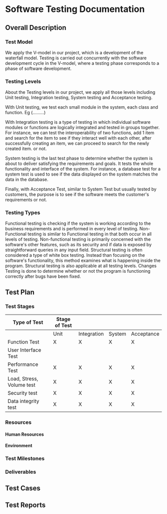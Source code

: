 # Software Testing Documentation

## Overall Description

### Test Model
We apply the V-model in our project, which is a development of the waterfall model. Testing is carried out concurrently with the software development cycle in the V-model, where a testing phase corresponds to a phase of software development.


### Testing Levels
About the Testing levels in our project, we apply all those levels including Unit testing, Integration testing, System testing and Acceptance testing.

With Unit testing, we test each small module in the system, each class and function. Eg (.........)

With Integration testing is a type of testing in which individual software modules or functions are logically integrated and tested in groups together. For instance, we can test the interoperability of two functions, add 1 item and search for the item to see if they interact well with each other, after successfully creating an item, we can proceed to search for the newly created item. or not.

System testing is the last test phase to determine whether the system is about to deliver satisfying the requirements and goals. It tests the whole functionality and interface of the system. For instance, a database test for a system test is used to see if the data displayed on the system matches the data in the database.

Finally, with Acceptance Test, similar to System Test but usually tested by customers, the purpose is to see if the software meets the customer's requirements or not.


### Testing Types
Functional testing is checking if the system is working according to the business requirements and is performed in every level of testing.
Non-Functional testing is similar to Functional testing in that both occur in all levels of testing. Non-functional testing is primarily concerned with the software's other features, such as its security and if data is exposed by straightforward queries in any input field.
Structural testing is often considered a type of white box testing. Instead than focusing on the software's functionality, this method examines what is happening inside the program. Structural testing is also applicable at all testing levels.
Changes Testing is done to determine whether or not the program is functioning correctly after bugs have been fixed.


## Test Plan

### Test Stages
| Type of Test                | Stage of Test |             |        |            |
|-----------------------------|---------------|-------------|--------|------------|
|                             | Unit          | Integration | System | Acceptance |
| Function Test               | X             | X           | X      | X          |
| User Interface Test         |               |             |        |            |
| Performance Test            | X             | X           | X      | X          |
| Load, Stress, Volume test   | X             | X           | X      | X          |
| Security test               | X             | X           | X      | X          |
| Data integrity test         | X             | X           | X      | X          |


### Resources

#### Human Resources


#### Environment


### Test Milestones


### Deliverables


## Test Cases


## Test Reports

